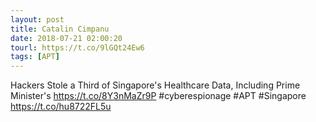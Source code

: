 ```yaml
---
layout: post
title: Catalin Cimpanu
date: 2018-07-21 02:00:20
tourl: https://t.co/9lGQt24Ew6
tags: [APT]
---
```

Hackers Stole a Third of Singapore's Healthcare Data, Including Prime Minister's https://t.co/8Y3nMaZr9P #cyberespionage #APT #Singapore https://t.co/hu8722FL5u